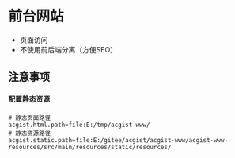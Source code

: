 # 前台网站

* 页面访问
* 不使用前后端分离（方便SEO）

## 注意事项

#### 配置静态资源

```
# 静态页面路径
acgist.html.path=file:E:/tmp/acgist-www/
# 静态资源路径
acgist.static.path=file:E:/gitee/acgist/acgist-www/acgist-www-resources/src/main/resources/static/resources/
```